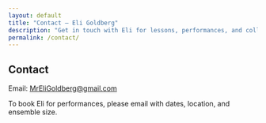 ```yaml
---
layout: default
title: "Contact — Eli Goldberg"
description: "Get in touch with Eli for lessons, performances, and collaborations."
permalink: /contact/
---
```


<section class="card">
  <h2 class="section-title">Contact</h2>
  <p>Email: <a href="mailto:MrEliGoldberg@gmail.com">MrEliGoldberg@gmail.com</a></p>
  <p>To book Eli for performances, please email with dates, location, and ensemble size.</p>
</section>
